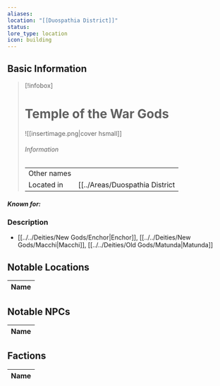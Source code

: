 ```yaml
---
aliases: 
location: "[[Duospathia District]]"
status: 
lore_type: location
icon: building
---
```

## Basic Information
> [!infobox]
> # Temple of the War Gods
> ![[insertimage.png|cover hsmall]]
> ###### Information
> |   |  |
> | ---- | ---- |
> | Other names | |
> | Located in | [[../Areas/Duospathia District|Duospathia District]]|
##### Known for:
### Description
- [[../../Deities/New Gods/Enchor|Enchor]], [[../../Deities/New Gods/Macchi|Macchi]], [[../../Deities/Old Gods/Matunda|Matunda]]
## Notable Locations
| Name |
| ---- |

## Notable NPCs
| Name |
| ---- |

## Factions
| Name |
| ---- |
